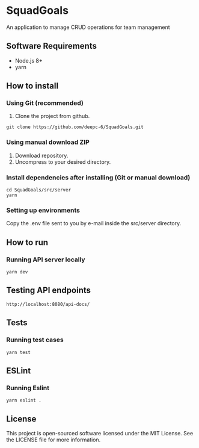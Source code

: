 # SquadGoals
An application to manage CRUD operations for team management

## Software Requirements
- Node.js 8+
- yarn

## How to install
### Using Git (recommended)
1. Clone the project from github.
```
git clone https://github.com/deepc-6/SquadGoals.git
```
### Using manual download ZIP
1. Download repository.
2. Uncompress to your desired directory.
### Install dependencies after installing (Git or manual download)
```
cd SquadGoals/src/server
yarn
```
### Setting up environments
Copy the .env file sent to you by e-mail inside the src/server directory.

## How to run
### Running API server locally
```
yarn dev
```

## Testing API endpoints
```
http://localhost:8080/api-docs/
```

## Tests
### Running test cases
```
yarn test
```

## ESLint
### Running Eslint
```
yarn eslint .
```

## License
This project is open-sourced software licensed under the MIT License. See the LICENSE file for more information.
